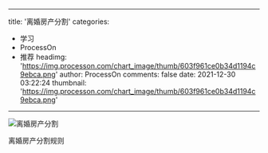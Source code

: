 
---
title: '离婚房产分割'
categories: 
 - 学习
 - ProcessOn
 - 推荐
headimg: 'https://img.processon.com/chart_image/thumb/603f961ce0b34d1194c9ebca.png'
author: ProcessOn
comments: false
date: 2021-12-30 03:22:24
thumbnail: 'https://img.processon.com/chart_image/thumb/603f961ce0b34d1194c9ebca.png'
---

<div>   
<img class="thumb" alt="离婚房产分割" src="https://img.processon.com/chart_image/thumb/603f961ce0b34d1194c9ebca.png" referrerpolicy="no-referrer">
<p>离婚房产分割规则</p>  
</div>
            